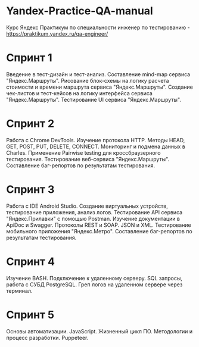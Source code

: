 # Yandex-Practice-QA-manual
Курс Яндекс Практикум по специальности инженер по тестированию - https://praktikum.yandex.ru/qa-engineer/

# Спринт 1
Введение в тест-дизайн и тест-анализ. Составление mind-map сервиса "Яндекс.Маршруты". Рисование блок-схемы на логику расчета стоимости и времени маршрута сервиса "Яндекс.Маршруты". Создание чек-листов и тест-кейсов на логику интерфейса сервиса "Яндекс.Маршруты". Тестирование UI сервиса "Яндекс.Маршруты".

# Спринт 2
Работа с Chrome DevTools. Изучение протокола HTTP. Методы HEAD, GET, POST, PUT, DELETE, CONNECT. Мониторинг и подмена данных в Charles. Применение Pairwise testing для кроссбраузерного тестирования. Тестирование веб-сервиса "Яндекс.Маршруты". Составление баг-репортов по результатам тестирования.

# Спринт 3
Работа с IDE Android Studio. Создание виртуальных устройств, тестирование приложения, анализ логов. Тестирование API сервиса "Яндекс.Прилавки" с помощью Postman. Изучение документации в ApiDoc и Swagger. Протоколы REST и SOAP. JSON и XML. Тестирование мобильного приложения "Яндекс.Метро". Составление баг-репортов по результатам тестирования.

# Спринт 4
Изучение BASH. Подключение к удаленному серверу. SQL запросы, работа с СУБД PostgreSQL. Греп логов на удаленном сервере через терминал.

# Спринт 5
Основы автоматизации. JavaScript. Жизненный цикл ПО. Методологии и процесс разработки. Puppeteer.
